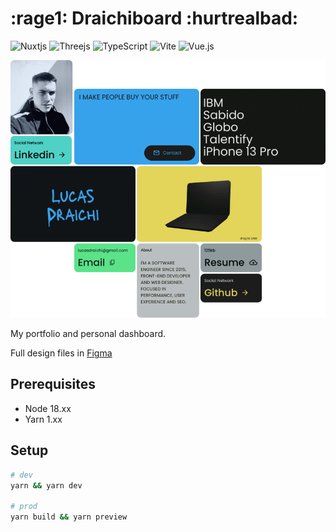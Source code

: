 # :rage1: Draichiboard :hurtrealbad:

![Nuxtjs](https://img.shields.io/badge/Nuxt-002E3B?style=for-the-badge&logo=nuxtdotjs&logoColor=#00DC82)
![Threejs](https://img.shields.io/badge/threejs-black?style=for-the-badge&logo=three.js&logoColor=white)
![TypeScript](https://img.shields.io/badge/typescript-%23007ACC.svg?style=for-the-badge&logo=typescript&logoColor=white)
![Vite](https://img.shields.io/badge/vite-%23646CFF.svg?style=for-the-badge&logo=vite&logoColor=white)
![Vue.js](https://img.shields.io/badge/vuejs-%2335495e.svg?style=for-the-badge&logo=vuedotjs&logoColor=%234FC08D)

<div align="center">
  <img src="./docs/draichiboard-mondrian-layout.png" />
</div>

My portfolio and personal dashboard.

Full design files in <a href="https://www.figma.com/file/EqOWp6LXEIl808ZtiIOapW/Draichiboard?node-id=478%3A44&t=LH2joCCGq4umuUjc-1">Figma</a>

## Prerequisites

- Node 18.xx
- Yarn 1.xx

## Setup

```sh
# dev
yarn && yarn dev

# prod
yarn build && yarn preview
```
